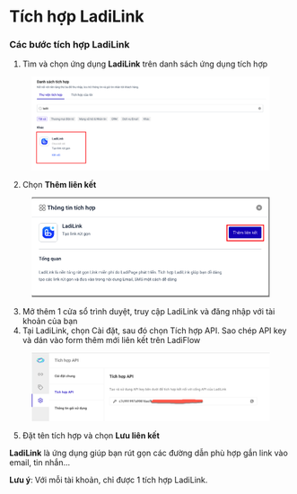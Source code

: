 # Tích hợp LadiLink

### Các bước tích hợp LadiLink

1. Tìm và chọn ứng dụng **LadiLink** trên danh sách ứng dụng tích hợp

<figure><img src="../../.gitbook/assets/image (347).png" alt=""><figcaption></figcaption></figure>

2. Chọn **Thêm liên kết**

<figure><img src="../../.gitbook/assets/image (348).png" alt=""><figcaption></figcaption></figure>

3. Mở thêm 1 cửa sổ trình duyệt, truy cập LadiLink và đăng nhập với tài khoản của bạn
4. Tại LadiLink, chọn Cài đặt, sau đó chọn Tích hợp API. Sao chép API key và dán vào form thêm mới liên kết trên LadiFlow

<figure><img src="../../.gitbook/assets/ladilink.png" alt=""><figcaption></figcaption></figure>

5. Đặt tên tích hợp và chọn **Lưu liên kết**

**LadiLink** là ứng dụng giúp bạn rút gọn các đường dẫn phù hợp gắn link vào email, tin nhắn...

**Lưu ý**: Với mỗi tài khoản, chỉ được 1 tích hợp LadiLink.
